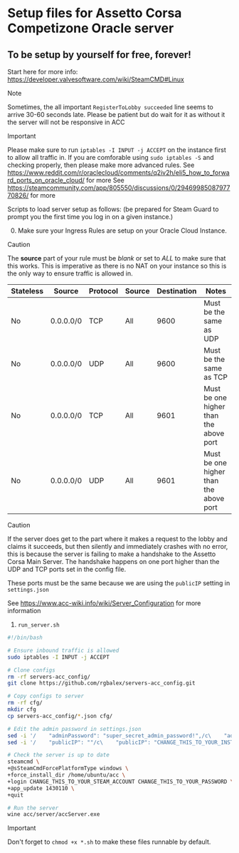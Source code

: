 # Setup files for Assetto Corsa Competizone Oracle server
## To be setup by yourself for free, forever!

Start here for more info: https://developer.valvesoftware.com/wiki/SteamCMD#Linux

> [!NOTE]  
> Sometimes, the all important `RegisterToLobby succeeded` line seems to arrive 30-60 seconds late. Please be patient but do wait for it as without it the server will not be responsive in ACC

> [!IMPORTANT]
> Please make sure to run `iptables -I INPUT -j ACCEPT` on the instance first to allow all traffic in.
> If you are comforable using `sudo iptables -S` and checking properly, then please make more advanced rules.
> See https://www.reddit.com/r/oraclecloud/comments/q2iv2h/eli5_how_to_forward_ports_on_oracle_cloud/ for more
> See https://steamcommunity.com/app/805550/discussions/0/2946998508797770826/ for more

Scripts to load server setup as follows:
(be prepared for Steam Guard to prompt you the first time you log in on a given instance.)

0. Make sure your Ingress Rules are setup on your Oracle Cloud Instance. 

> [!CAUTION]
> The **source** part of your rule must be *blank* or set to *ALL* to make sure that this works. 
> This is imperative as there is no NAT on your instance so this is the only way to ensure traffic is allowed in.

| Stateless | Source    | Protocol | Source | Destination | Notes                                  |
| --------- | --------- | -------- | ------ | ----------- | -------------------------------------- |
| No        | 0.0.0.0/0 | TCP      | All    | 9600        | Must be the same as UDP                |
| No        | 0.0.0.0/0 | UDP      | All    | 9600        | Must be the same as TCP                |
| No        | 0.0.0.0/0 | TCP      | All    | 9601        | Must be one higher than the above port |
| No        | 0.0.0.0/0 | UDP      | All    | 9601        | Must be one higher than the above port |

> [!CAUTION]
> If the server does get to the part where it makes a request to the lobby and claims it succeeds, but then silently and immediately crashes with no error, this is because the server is failing to make a handshake to the Assetto Corsa Main Server. The handshake happens on one port higher than the UDP and TCP ports set in the config file.
>
> These ports must be the same because we are using the `publicIP` setting in `settings.json`
>
> See https://www.acc-wiki.info/wiki/Server_Configuration for more information

1. `run_server.sh`

```bash
#!/bin/bash

# Ensure inbound traffic is allowed
sudo iptables -I INPUT -j ACCEPT

# Clone configs
rm -rf servers-acc_config/
git clone https://github.com/rgbalex/servers-acc_config.git

# Copy configs to server
rm -rf cfg/
mkdir cfg
cp servers-acc_config/*.json cfg/

# Edit the admin password in settings.json
sed -i '/    "adminPassword": "super_secret_admin_password!",/c\    "adminPassword": "CHANGE_THIS_TO_YOUR_PASSWORD",' cfg/settings.json
sed -i '/    "publicIP": ""/c\    "publicIP": "CHANGE_THIS_TO_YOUR_INSTANCE_PUBLIC_IPV4_ADDRESS"' cfg/configuration.json

# Check the server is up to date
steamcmd \
+@sSteamCmdForcePlatformType windows \
+force_install_dir /home/ubuntu/acc \
+login CHANGE_THIS_TO_YOUR_STEAM_ACCOUNT CHANGE_THIS_TO_YOUR_PASSWORD \
+app_update 1430110 \
+quit

# Run the server
wine acc/server/accServer.exe
```

> [!IMPORTANT]
> Don't forget to `chmod +x *.sh` to make these files runnable by default.